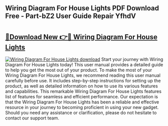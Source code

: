 ## Wiring Diagram For House Lights PDF Download Free - Part-bZ2 User Guide Repair YfhdV

# <h2><a href="http://dfpnso.blite.top/?on=Wiring+Diagram+For+House+Lights">🔗Download New 👉🔴 Wiring Diagram For House Lights</a></h2>

[![Wiring Diagram For House Lights download](https://i.imgur.com/lujVjoI.png)](http://dfpnso.blite.top/?on=Wiring+Diagram+For+House+Lights)
Start your journey with Wiring Diagram For House Lights today! This user manual provides a detailed guide to help you get the most out of your product. To make the most of your Wiring Diagram For House Lights, we recommend reading this user manual carefully before use. It includes step-by-step instructions for setting up the product, as well as detailed information on how to use its various features and capabilities. This remarkable Wiring Diagram For House Lights features list of features for seamless and efficient performance. Our expectation is that the Wiring Diagram For House Lights has been a reliable and effective resource in your journey to becoming proficient in using your new gadget. Should you need any assistance or clarification, please do not hesitate to contact our support team.
